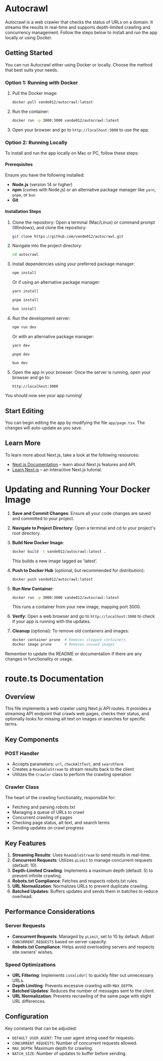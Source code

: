 # Autocrawl
Autocrawl is a web crawler that checks the status of URLs on a domain. It streams the results in real-time and supports depth-limited crawling and concurrency management. Follow the steps below to install and run the app locally or using Docker.

## Getting Started
You can run Autocrawl either using Docker or locally. Choose the method that best suits your needs.

### Option 1: Running with Docker
1. Pull the Docker image:
    ```bash
    docker pull vande012/autocrawl:latest
    ```

2. Run the container:
    ```bash
    docker run -p 3000:3000 vande012/autocrawl:latest
    ```

3. Open your browser and go to `http://localhost:3000` to use the app.

### Option 2: Running Locally
To install and run the app locally on Mac or PC, follow these steps:

#### Prerequisites
Ensure you have the following installed:
- **Node.js** (version 14 or higher)
- **npm** (comes with Node.js) or an alternative package manager like `yarn`, `pnpm`, or `bun`
- **Git**

#### Installation Steps
1. Clone the repository: Open a terminal (Mac/Linux) or command prompt (Windows), and clone the repository:
    ```bash
    git clone https://github.com/vande012/autocrawl.git
    ```

2. Navigate into the project directory:
    ```bash
    cd autocrawl
    ```

3. Install dependencies using your preferred package manager:
    ```bash
    npm install
    ```
    Or if using an alternative package manager:
    ```bash
    yarn install
    ```
    ```bash
    pnpm install
    ```
    ```bash
    bun install
    ```

4. Run the development server:
    ```bash
    npm run dev
    ```
    Or with an alternative package manager:
    ```bash
    yarn dev
    ```
    ```bash
    pnpm dev
    ```
    ```bash
    bun dev
    ```

5. Open the app in your browser: Once the server is running, open your browser and go to:
    ```
    http://localhost:3000
    ```

You should now see your app running!

## Start Editing
You can begin editing the app by modifying the file `app/page.tsx`. The changes will auto-update as you save.

## Learn More
To learn more about Next.js, take a look at the following resources:
- [Next.js Documentation](https://nextjs.org/docs) – learn about Next.js features and API.
- [Learn Next.js](https://nextjs.org/learn) – an interactive Next.js tutorial.

# Updating and Running Your Docker Image

1. **Save and Commit Changes**: 
   Ensure all your code changes are saved and committed to your project.

2. **Navigate to Project Directory**:
   Open a terminal and cd to your project's root directory.

3. **Build New Docker Image**:
   ```bash
   docker build -t vande012/autocrawl:latest .
   ```
   This builds a new image tagged as 'latest'.

4. **Push to Docker Hub** (optional, but recommended for distribution):
   ```bash
   docker push vande012/autocrawl:latest
   ```

5. **Run New Container**:
   ```bash
   docker run -p 3000:3000 vande012/autocrawl:latest
   ```
   This runs a container from your new image, mapping port 3000.

6. **Verify**: 
   Open a web browser and go to `http://localhost:3000` to check if your app is running with the updates.

7. **Cleanup** (optional):
   To remove old containers and images:
   ```bash
   docker container prune  # Removes stopped containers
   docker image prune      # Removes unused images
   ```



Remember to update the README or documentation if there are any changes in functionality or usage.

# route.ts Documentation

## Overview

This file implements a web crawler using Next.js API routes. It provides a streaming API endpoint that crawls web pages, checks their status, and optionally looks for missing alt text on images or searches for specific terms.

## Key Components

### POST Handler

- Accepts parameters: `url`, `checkAltText`, and `searchTerm`
- Creates a `ReadableStream` to stream results back to the client
- Utilizes the `Crawler` class to perform the crawling operation

### Crawler Class

The heart of the crawling functionality, responsible for:

- Fetching and parsing robots.txt
- Managing a queue of URLs to crawl
- Concurrent crawling of pages
- Checking page status, alt text, and search terms
- Sending updates on crawl progress

## Key Features

1. **Streaming Results**: Uses `ReadableStream` to send results in real-time.
2. **Concurrent Requests**: Utilizes `pLimit` to manage concurrent requests (default: 10).
3. **Depth-Limited Crawling**: Implements a maximum depth (default: 5) to prevent infinite crawling.
4. **Robots.txt Compliance**: Fetches and respects robots.txt rules.
5. **URL Normalization**: Normalizes URLs to prevent duplicate crawling.
6. **Batched Updates**: Buffers updates and sends them in batches to reduce overhead.

## Performance Considerations

### Server Requests

- **Concurrent Requests**: Managed by `pLimit`, set to 10 by default. Adjust `CONCURRENT_REQUESTS` based on server capacity.
- **Robots.txt Compliance**: Helps avoid overloading servers and respects site owners' wishes.

### Speed Optimizations

- **URL Filtering**: Implements `isValidUrl` to quickly filter out unnecessary URLs.
- **Depth Limiting**: Prevents excessive crawling with `MAX_DEPTH`.
- **Batched Updates**: Reduces the number of messages sent to the client.
- **URL Normalization**: Prevents recrawling of the same page with slight URL differences.


## Configuration

Key constants that can be adjusted:

- `DEFAULT_USER_AGENT`: The user agent string used for requests.
- `CONCURRENT_REQUESTS`: Number of concurrent requests allowed.
- `MAX_DEPTH`: Maximum depth for crawling.
- `BATCH_SIZE`: Number of updates to buffer before sending.

